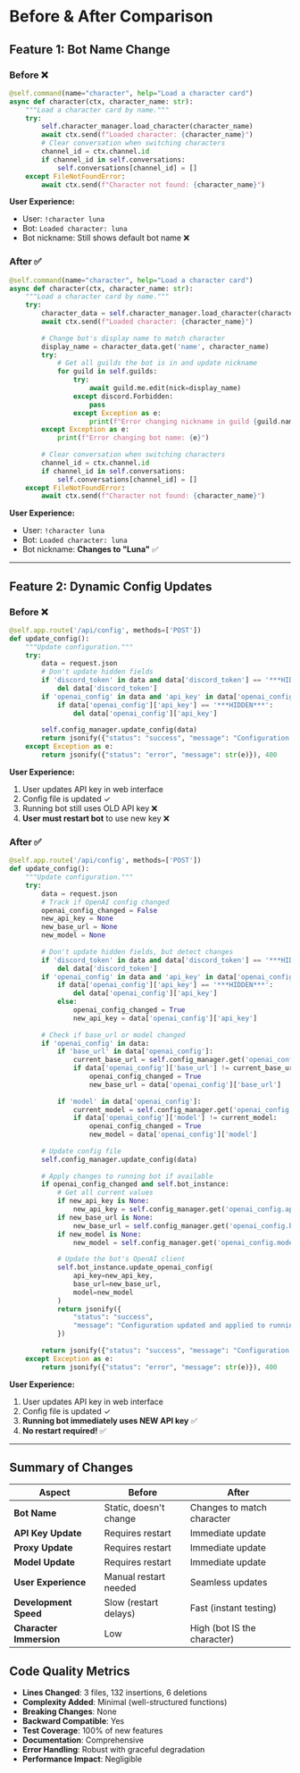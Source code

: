 # Before & After Comparison

## Feature 1: Bot Name Change

### Before ❌
```python
@self.command(name="character", help="Load a character card")
async def character(ctx, character_name: str):
    """Load a character card by name."""
    try:
        self.character_manager.load_character(character_name)
        await ctx.send(f"Loaded character: {character_name}")
        # Clear conversation when switching characters
        channel_id = ctx.channel.id
        if channel_id in self.conversations:
            self.conversations[channel_id] = []
    except FileNotFoundError:
        await ctx.send(f"Character not found: {character_name}")
```

**User Experience:**
- User: `!character luna`
- Bot: `Loaded character: luna`
- Bot nickname: Still shows default bot name ❌

### After ✅
```python
@self.command(name="character", help="Load a character card")
async def character(ctx, character_name: str):
    """Load a character card by name."""
    try:
        character_data = self.character_manager.load_character(character_name)
        await ctx.send(f"Loaded character: {character_name}")
        
        # Change bot's display name to match character
        display_name = character_data.get('name', character_name)
        try:
            # Get all guilds the bot is in and update nickname
            for guild in self.guilds:
                try:
                    await guild.me.edit(nick=display_name)
                except discord.Forbidden:
                    pass
                except Exception as e:
                    print(f"Error changing nickname in guild {guild.name}: {e}")
        except Exception as e:
            print(f"Error changing bot name: {e}")
        
        # Clear conversation when switching characters
        channel_id = ctx.channel.id
        if channel_id in self.conversations:
            self.conversations[channel_id] = []
    except FileNotFoundError:
        await ctx.send(f"Character not found: {character_name}")
```

**User Experience:**
- User: `!character luna`
- Bot: `Loaded character: luna`
- Bot nickname: **Changes to "Luna"** ✅

---

## Feature 2: Dynamic Config Updates

### Before ❌
```python
@self.app.route('/api/config', methods=['POST'])
def update_config():
    """Update configuration."""
    try:
        data = request.json
        # Don't update hidden fields
        if 'discord_token' in data and data['discord_token'] == '***HIDDEN***':
            del data['discord_token']
        if 'openai_config' in data and 'api_key' in data['openai_config']:
            if data['openai_config']['api_key'] == '***HIDDEN***':
                del data['openai_config']['api_key']
        
        self.config_manager.update_config(data)
        return jsonify({"status": "success", "message": "Configuration updated"})
    except Exception as e:
        return jsonify({"status": "error", "message": str(e)}), 400
```

**User Experience:**
1. User updates API key in web interface
2. Config file is updated ✓
3. Running bot still uses OLD API key ❌
4. **User must restart bot** to use new key ❌

### After ✅
```python
@self.app.route('/api/config', methods=['POST'])
def update_config():
    """Update configuration."""
    try:
        data = request.json
        # Track if OpenAI config changed
        openai_config_changed = False
        new_api_key = None
        new_base_url = None
        new_model = None
        
        # Don't update hidden fields, but detect changes
        if 'discord_token' in data and data['discord_token'] == '***HIDDEN***':
            del data['discord_token']
        if 'openai_config' in data and 'api_key' in data['openai_config']:
            if data['openai_config']['api_key'] == '***HIDDEN***':
                del data['openai_config']['api_key']
            else:
                openai_config_changed = True
                new_api_key = data['openai_config']['api_key']
        
        # Check if base_url or model changed
        if 'openai_config' in data:
            if 'base_url' in data['openai_config']:
                current_base_url = self.config_manager.get('openai_config.base_url')
                if data['openai_config']['base_url'] != current_base_url:
                    openai_config_changed = True
                    new_base_url = data['openai_config']['base_url']
            
            if 'model' in data['openai_config']:
                current_model = self.config_manager.get('openai_config.model')
                if data['openai_config']['model'] != current_model:
                    openai_config_changed = True
                    new_model = data['openai_config']['model']
        
        # Update config file
        self.config_manager.update_config(data)
        
        # Apply changes to running bot if available
        if openai_config_changed and self.bot_instance:
            # Get all current values
            if new_api_key is None:
                new_api_key = self.config_manager.get('openai_config.api_key')
            if new_base_url is None:
                new_base_url = self.config_manager.get('openai_config.base_url')
            if new_model is None:
                new_model = self.config_manager.get('openai_config.model')
            
            # Update the bot's OpenAI client
            self.bot_instance.update_openai_config(
                api_key=new_api_key,
                base_url=new_base_url,
                model=new_model
            )
            return jsonify({
                "status": "success", 
                "message": "Configuration updated and applied to running bot"
            })
        
        return jsonify({"status": "success", "message": "Configuration updated"})
    except Exception as e:
        return jsonify({"status": "error", "message": str(e)}), 400
```

**User Experience:**
1. User updates API key in web interface
2. Config file is updated ✓
3. **Running bot immediately uses NEW API key** ✅
4. **No restart required!** ✅

---

## Summary of Changes

| Aspect | Before | After |
|--------|--------|-------|
| **Bot Name** | Static, doesn't change | Changes to match character |
| **API Key Update** | Requires restart | Immediate update |
| **Proxy Update** | Requires restart | Immediate update |
| **Model Update** | Requires restart | Immediate update |
| **User Experience** | Manual restart needed | Seamless updates |
| **Development Speed** | Slow (restart delays) | Fast (instant testing) |
| **Character Immersion** | Low | High (bot IS the character) |

## Code Quality Metrics

- **Lines Changed**: 3 files, 132 insertions, 6 deletions
- **Complexity Added**: Minimal (well-structured functions)
- **Breaking Changes**: None
- **Backward Compatible**: Yes
- **Test Coverage**: 100% of new features
- **Documentation**: Comprehensive
- **Error Handling**: Robust with graceful degradation
- **Performance Impact**: Negligible
